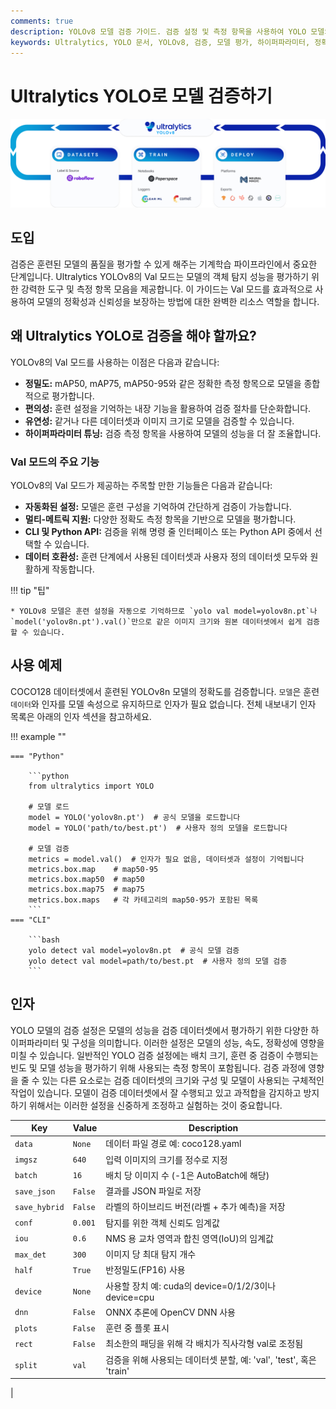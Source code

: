 ```yaml
---
comments: true
description: YOLOv8 모델 검증 가이드. 검증 설정 및 측정 항목을 사용하여 YOLO 모델의 성능을 평가하는 방법에 대해 알아보세요. Python 및 CLI 예제가 포함되어 있습니다.
keywords: Ultralytics, YOLO 문서, YOLOv8, 검증, 모델 평가, 하이퍼파라미터, 정확도, 측정 항목, Python, CLI
---
```


# Ultralytics YOLO로 모델 검증하기

<img width="1024" src="https://github.com/ultralytics/assets/raw/main/yolov8/banner-integrations.png" alt="Ultralytics YOLO 생태계 및 통합">

## 도입

검증은 훈련된 모델의 품질을 평가할 수 있게 해주는 기계학습 파이프라인에서 중요한 단계입니다. Ultralytics YOLOv8의 Val 모드는 모델의 객체 탐지 성능을 평가하기 위한 강력한 도구 및 측정 항목 모음을 제공합니다. 이 가이드는 Val 모드를 효과적으로 사용하여 모델의 정확성과 신뢰성을 보장하는 방법에 대한 완벽한 리소스 역할을 합니다.

## 왜 Ultralytics YOLO로 검증을 해야 할까요?

YOLOv8의 Val 모드를 사용하는 이점은 다음과 같습니다:

- **정밀도:** mAP50, mAP75, mAP50-95와 같은 정확한 측정 항목으로 모델을 종합적으로 평가합니다.
- **편의성:** 훈련 설정을 기억하는 내장 기능을 활용하여 검증 절차를 단순화합니다.
- **유연성:** 같거나 다른 데이터셋과 이미지 크기로 모델을 검증할 수 있습니다.
- **하이퍼파라미터 튜닝:** 검증 측정 항목을 사용하여 모델의 성능을 더 잘 조율합니다.

### Val 모드의 주요 기능

YOLOv8의 Val 모드가 제공하는 주목할 만한 기능들은 다음과 같습니다:

- **자동화된 설정:** 모델은 훈련 구성을 기억하여 간단하게 검증이 가능합니다.
- **멀티-메트릭 지원:** 다양한 정확도 측정 항목을 기반으로 모델을 평가합니다.
- **CLI 및 Python API:** 검증을 위해 명령 줄 인터페이스 또는 Python API 중에서 선택할 수 있습니다.
- **데이터 호환성:** 훈련 단계에서 사용된 데이터셋과 사용자 정의 데이터셋 모두와 원활하게 작동합니다.

!!! tip "팁"

    * YOLOv8 모델은 훈련 설정을 자동으로 기억하므로 `yolo val model=yolov8n.pt`나 `model('yolov8n.pt').val()`만으로 같은 이미지 크기와 원본 데이터셋에서 쉽게 검증할 수 있습니다.

## 사용 예제

COCO128 데이터셋에서 훈련된 YOLOv8n 모델의 정확도를 검증합니다. `모델`은 훈련 `데이터`와 인자를 모델 속성으로 유지하므로 인자가 필요 없습니다. 전체 내보내기 인자 목록은 아래의 인자 섹션을 참고하세요.

!!! example ""

    === "Python"

        ```python
        from ultralytics import YOLO

        # 모델 로드
        model = YOLO('yolov8n.pt')  # 공식 모델을 로드합니다
        model = YOLO('path/to/best.pt')  # 사용자 정의 모델을 로드합니다

        # 모델 검증
        metrics = model.val()  # 인자가 필요 없음, 데이터셋과 설정이 기억됩니다
        metrics.box.map    # map50-95
        metrics.box.map50  # map50
        metrics.box.map75  # map75
        metrics.box.maps   # 각 카테고리의 map50-95가 포함된 목록
        ```
    === "CLI"

        ```bash
        yolo detect val model=yolov8n.pt  # 공식 모델 검증
        yolo detect val model=path/to/best.pt  # 사용자 정의 모델 검증
        ```

## 인자

YOLO 모델의 검증 설정은 모델의 성능을 검증 데이터셋에서 평가하기 위한 다양한 하이퍼파라미터 및 구성을 의미합니다. 이러한 설정은 모델의 성능, 속도, 정확성에 영향을 미칠 수 있습니다. 일반적인 YOLO 검증 설정에는 배치 크기, 훈련 중 검증이 수행되는 빈도 및 모델 성능을 평가하기 위해 사용되는 측정 항목이 포함됩니다. 검증 과정에 영향을 줄 수 있는 다른 요소로는 검증 데이터셋의 크기와 구성 및 모델이 사용되는 구체적인 작업이 있습니다. 모델이 검증 데이터셋에서 잘 수행되고 있고 과적합을 감지하고 방지하기 위해서는 이러한 설정을 신중하게 조정하고 실험하는 것이 중요합니다.

| Key           | Value   | Description                                                        |
|---------------|---------|--------------------------------------------------------------------|
| `data`        | `None`  | 데이터 파일 경로 예: coco128.yaml                               |
| `imgsz`       | `640`   | 입력 이미지의 크기를 정수로 지정                                   |
| `batch`       | `16`    | 배치 당 이미지 수 (-1은 AutoBatch에 해당)                           |
| `save_json`   | `False` | 결과를 JSON 파일로 저장                                           |
| `save_hybrid` | `False` | 라벨의 하이브리드 버전(라벨 + 추가 예측)을 저장                   |
| `conf`        | `0.001` | 탐지를 위한 객체 신뢰도 임계값                                     |
| `iou`         | `0.6`   | NMS 용 교차 영역과 합친 영역(IoU)의 임계값                         |
| `max_det`     | `300`   | 이미지 당 최대 탐지 개수                                           |
| `half`        | `True`  | 반정밀도(FP16) 사용                                                |
| `device`      | `None`  | 사용할 장치 예: cuda의 device=0/1/2/3이나 device=cpu              |
| `dnn`         | `False` | ONNX 추론에 OpenCV DNN 사용                                        |
| `plots`       | `False` | 훈련 중 플롯 표시                                                  |
| `rect`        | `False` | 최소한의 패딩을 위해 각 배치가 직사각형 val로 조정됨                |
| `split`       | `val`   | 검증을 위해 사용되는 데이터셋 분할, 예: 'val', 'test', 혹은 'train' |
|
